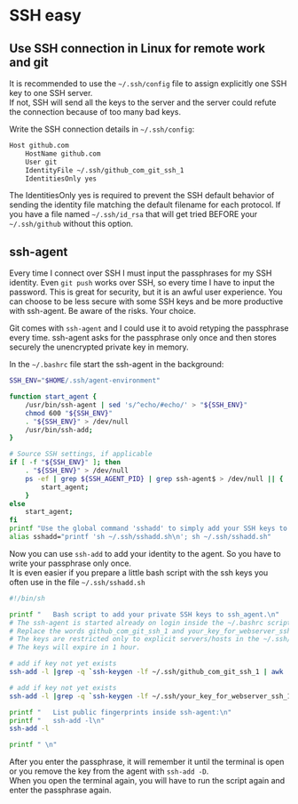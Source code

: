 # SSH easy

## Use SSH connection in Linux for remote work and git

It is recommended to use the `~/.ssh/config` file to assign explicitly one SSH key to one SSH server.  
If not, SSH will send all the keys to the server and the server could refute the connection because of too many bad keys.

Write the SSH connection details in `~/.ssh/config`:

```bash
Host github.com
    HostName github.com
    User git
    IdentityFile ~/.ssh/github_com_git_ssh_1
    IdentitiesOnly yes
```

The IdentitiesOnly yes is required to prevent the SSH default behavior of sending the identity file matching the default filename for each protocol. If you have a file named `~/.ssh/id_rsa` that will get tried BEFORE your `~/.ssh/github` without this option.

## ssh-agent

Every time I connect over SSH I must input the passphrases for my SSH identity. Even `git push` works over SSH, so every time I have to input the password. This is great for security, but it is an awful user experience. You can choose to be less secure with some SSH keys and be more productive with ssh-agent. Be aware of the risks. Your choice.  

Git comes with `ssh-agent` and I could use it to avoid retyping the passphrase every time. ssh-agent asks for the passphrase only once and then stores securely the unencrypted private key in memory.  

In the `~/.bashrc` file start the ssh-agent in the background:

```bash
SSH_ENV="$HOME/.ssh/agent-environment"

function start_agent {
    /usr/bin/ssh-agent | sed 's/^echo/#echo/' > "${SSH_ENV}"
    chmod 600 "${SSH_ENV}"
    . "${SSH_ENV}" > /dev/null
    /usr/bin/ssh-add;
}

# Source SSH settings, if applicable
if [ -f "${SSH_ENV}" ]; then
    . "${SSH_ENV}" > /dev/null
    ps -ef | grep ${SSH_AGENT_PID} | grep ssh-agent$ > /dev/null || {
        start_agent;
    }
else
    start_agent;
fi
printf "Use the global command 'sshadd' to simply add your SSH keys to ssh-agent $SSH_AGENT_PID.\n"
alias sshadd="printf 'sh ~/.ssh/sshadd.sh\n'; sh ~/.ssh/sshadd.sh"
```

Now you can use `ssh-add` to add your identity to the agent. So you have to write your passphrase only once.  
It is even easier if you prepare a little bash script with the ssh keys you often use in the file `~/.ssh/sshadd.sh`

```bash
#!/bin/sh

printf "   Bash script to add your private SSH keys to ssh_agent.\n"
# The ssh-agent is started already on login inside the ~/.bashrc script.
# Replace the words github_com_git_ssh_1 and your_key_for_webserver_ssh_1 with your file names.
# The keys are restricted only to explicit servers/hosts in the ~/.ssh/config file.
# The keys will expire in 1 hour.

# add if key not yet exists
ssh-add -l |grep -q `ssh-keygen -lf ~/.ssh/github_com_git_ssh_1 | awk '{print $2}'` || ssh-add -t 1h ~/.ssh/github_com_git_ssh_1

# add if key not yet exists
ssh-add -l |grep -q `ssh-keygen -lf ~/.ssh/your_key_for_webserver_ssh_1 | awk '{print $2}'` || ssh-add -t 1h ~/.ssh/your_key_for_webserver_ssh_1

printf "   List public fingerprints inside ssh-agent:\n"
printf "   ssh-add -l\n"
ssh-add -l

printf " \n"

```

After you enter the passphrase, it will remember it until the terminal is open or you remove the key from the agent with `ssh-add -D`.  
When you open the terminal again, you will have to run the script again and enter the passphrase again.
